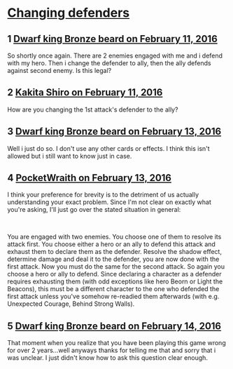 # [Changing defenders](https://community.fantasyflightgames.com/topic/202250-changing-defenders/)

## 1 [Dwarf king Bronze beard on February 11, 2016](https://community.fantasyflightgames.com/topic/202250-changing-defenders/?do=findComment&comment=2047068)

So shortly once again. There are 2 enemies engaged with me and i defend with my hero. Then i change the defender to ally, then the ally defends against second enemy. Is this legal?

## 2 [Kakita Shiro on February 11, 2016](https://community.fantasyflightgames.com/topic/202250-changing-defenders/?do=findComment&comment=2047082)

How are you changing the 1st attack's defender to the ally?

## 3 [Dwarf king Bronze beard on February 13, 2016](https://community.fantasyflightgames.com/topic/202250-changing-defenders/?do=findComment&comment=2049620)

Well i just do so. I don't use any other cards or effects. I think this isn't allowed but i still want to know just in case.

## 4 [PocketWraith on February 13, 2016](https://community.fantasyflightgames.com/topic/202250-changing-defenders/?do=findComment&comment=2049657)

I think your preference for brevity is to the detriment of us actually understanding your exact problem. Since I'm not clear on exactly what you're asking, I'll just go over the stated situation in general:

 

You are engaged with two enemies. You choose one of them to resolve its attack first. You choose either a hero or an ally to defend this attack and exhaust them to declare them as the defender. Resolve the shadow effect, determine damage and deal it to the defender, you are now done with the first attack. Now you must do the same for the second attack. So again you choose a hero or ally to defend. Since declaring a character as a defender requires exhausting them (with odd exceptions like hero Beorn or Light the Beacons), this must be a different character to the one who defended the first attack unless you've somehow re-readied them afterwards (with e.g. Unexpected Courage, Behind Strong Walls).

## 5 [Dwarf king Bronze beard on February 14, 2016](https://community.fantasyflightgames.com/topic/202250-changing-defenders/?do=findComment&comment=2051381)

That moment when you realize that you have been playing this game wrong for over 2 years...well anyways thanks for telling me that and sorry that i was unclear. I just didn't know how to ask this question clear enough.

